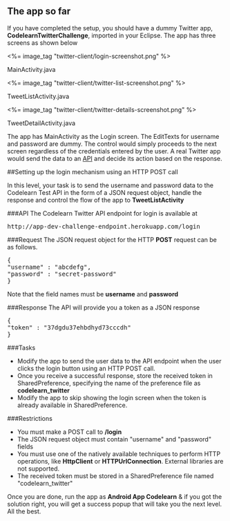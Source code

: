 ## The app so far

If you have completed the setup, you should have a dummy Twitter app, **CodelearnTwitterChallenge**, imported in your Eclipse. The app has three screens as shown below

<div class="row-fluid">
	<div class="span4">
		<div class="vertical-align-me">
			<%= image_tag "twitter-client/login-screenshot.png" %>
			<p class="ac">MainActivity.java</p>
		</div>
	</div>
	<div class="span4">
		<%= image_tag "twitter-client/twitter-list-screenshot.png" %>
		<p class="ac">TweetListActivity.java</p>
	</div>
	<div class="span4">
		<%= image_tag "twitter-client/twitter-details-screenshot.png" %>
		<p class="ac">TweetDetailActivity.java</p>
	</div>
</div>

The app has MainActivity as the Login screen. The EditTexts for username and password are dummy. The control would simply proceeds to the next screen regardless of the credentials entered by the user. A real Twitter app would send the data to an [API](https://en.wikipedia.org/wiki/Application_programming_interface) and decide its action based on the response.

##Setting up the login mechanism using an HTTP POST call

In this level, your task is to send the username and password data to the Codelearn Test API in the form of a JSON request object, handle the response and control the flow of the app to **TweetListActivity**


###API
The Codelearn Twitter API endpoint for login is available at

<pre>
http://app-dev-challenge-endpoint.herokuapp.com/login
</pre>

###Request
The JSON request object for the HTTP **POST** request can be as follows.
<pre>
{
"username" : "abcdefg",
"password" : "secret-password"
}
</pre>

Note that the field names must be **username** and **password**

###Response
The API will provide you a token as a JSON response

<pre>
{
"token" : "37dgdu37ehbdhyd73cccdh"
}
</pre>

###Tasks
* Modify the app to send the user data to the API endpoint when the user clicks the login button using an HTTP POST call.
* Once you receive a successful response, store the received token in SharedPreference, specifying the name of the preference file as **codelearn_twitter**
* Modify the app to skip showing the login screen when the token is already available in SharedPreference.

###Restrictions
* You must make a POST call to **/login**
* The JSON request object must contain "username" and "password" fields
* You must use one of the natively available techniques to perform HTTP operations, like **HttpClient** or **HTTPUrlConnection**. External libraries are not supported.
* The received token must be stored in a SharedPreference file named "codelearn_twitter"

Once you are done, run the app as **Android App Codelearn** & if you got the solution right, you will get a success popup that will take you the next level. All the best.
